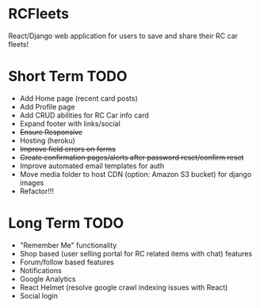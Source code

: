# RCFleets
React/Django web application for users to save and share their RC car fleets!

# Short Term TODO
- Add Home page (recent card posts)
- Add Profile page
- Add CRUD abilities for RC Car info card
- Expand footer with links/social
- ~~Ensure Responsive~~
- Hosting (heroku)
- ~~Improve field errors on forms~~
- ~~Create confirmation pages/alerts after password reset/confirm reset~~
- Improve automated email templates for auth
- Move media folder to host CDN (option: Amazon S3 bucket) for django images
- Refactor!!!

# Long Term TODO
- "Remember Me" functionality
- Shop based (user selling portal for RC related items with chat) features
- Forum/follow based features
- Notifications
- Google Analytics
- React Helmet (resolve google crawl indexing issues with React)
- Social login